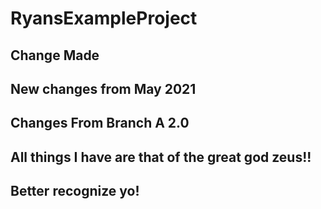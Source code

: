 # RyansExampleProject

## Change Made

## New changes from May 2021


## Changes From Branch A 2.0


## All things I have are that of the great god zeus!!
## Better recognize yo!